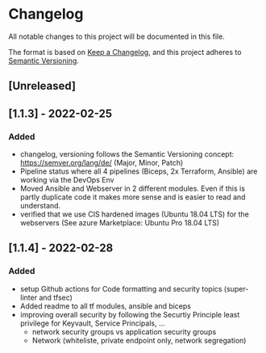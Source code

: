 # Changelog
All notable changes to this project will be documented in this file.

The format is based on [Keep a Changelog](https://keepachangelog.com/en/1.0.0/),
and this project adheres to [Semantic Versioning](https://semver.org/spec/v2.0.0.html).

## [Unreleased]

## [1.1.3] - 2022-02-25
### Added
- changelog, versioning follows the Semantic Versioning concept: https://semver.org/lang/de/ (Major, Minor, Patch)
- Pipeline status where all 4 pipelines (Biceps, 2x Terraform, Ansible) are working via the DevOps Env
- Moved Ansible and Webserver in 2 different modules. Even if this is partly duplicate code it makes more sense and is
easier to read and understand. 
- verified that we use CIS hardened images (Ubuntu 18.04 LTS) for the webservers (See azure Marketplace: Ubuntu Pro 18.04 LTS)

## [1.1.4] - 2022-02-28
### Added
- setup Github actions for Code formatting and security topics (super-linter and tfsec)
- Added readme to all tf modules, ansible and biceps
- improving overall security by following the Securtiy Principle least privilege for Keyvault, Service Principals, ... 
  - network security groups vs application security groups
  - Network (whiteliste, private endpoint only, network segregation)